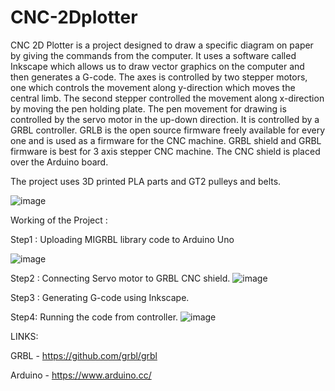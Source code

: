 # CNC-2Dplotter

CNC 2D Plotter is a project designed to draw a specific diagram on paper by giving the commands from the computer. It uses a software called Inkscape which allows us to draw vector graphics on the computer and then generates a G-code.  The axes is controlled by two stepper motors, one which controls the movement along y-direction which moves the central limb. The second stepper controlled the movement along x-direction by moving the pen holding plate. The pen movement for drawing is controlled by the servo motor in the up-down direction. It is controlled by a GRBL controller. GRLB is the open source firmware freely available for every one and is used as a firmware for the CNC machine. GRBL shield and GRBL firmware is best for 3 axis stepper CNC machine. The CNC shield is placed over the Arduino board.

The project uses 3D printed PLA parts and GT2 pulleys and belts. 

![image](https://user-images.githubusercontent.com/9202531/119230554-ba647400-bb2d-11eb-8dc4-81393fc10b54.png)

Working of the Project :

Step1 : Uploading MIGRBL library code to Arduino Uno

![image](https://user-images.githubusercontent.com/9202531/119230847-fb10bd00-bb2e-11eb-8f89-ddb2f1df21e4.png)

Step2 : Connecting Servo motor to GRBL CNC shield.
![image](https://user-images.githubusercontent.com/9202531/119230953-92761000-bb2f-11eb-804e-e469a4b4c654.png)

Step3 : Generating G-code using Inkscape.

Step4: Running the code from controller.
![image](https://user-images.githubusercontent.com/9202531/119231059-fb5d8800-bb2f-11eb-89b8-b8f05c6622c0.png)


LINKS:

GRBL - https://github.com/grbl/grbl

Arduino - https://www.arduino.cc/
